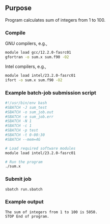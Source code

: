 ## Purpose

Program calculates sum of integers from 1 to 100.

### Compile

GNU compilers, e.g.,

```bash
module load gcc/12.2.0-fasrc01
gfortran -o sum.x sum.f90 -O2
``` 

Intel compilers, e.g.,

```bash
module load intel/23.2.0-fasrc01
ifort -o sum.x sum.f90 -O2
``` 

### Example batch-job submission script

```bash
#!/usr/bin/env bash
#SBATCH -J sum_test
#SBATCH -o sum_job.out
#SBATCH -e sum_job.err
#SBATCH -N 1
#SBATCH -c 1
#SBATCH -p test
#SBATCH -t 0-00:30
#SBATCH --mem=4G

# Load required software modules
module load intel/23.2.0-fasrc01

# Run the program
./sum.x
```

### Submit job

```bash
sbatch run.sbatch
```

### Example output

```
The sum of integers from 1 to 100 is 5050.
STOP End of program.
```
